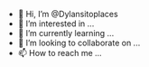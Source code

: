 - 👋 Hi, I’m @Dylansitoplaces
- 👀 I’m interested in ...
- 🌱 I’m currently learning ...
- 💞️ I’m looking to collaborate on ...
- 📫 How to reach me ...

<!---
Dylansitoplaces/Dylansitoplaces is a ✨ special ✨ repository because its `README.md` (this file) appears on your GitHub profile.
You can click the Preview link to take a look at your changes.
--->
